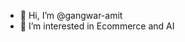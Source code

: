 - 👋 Hi, I’m @gangwar-amit
- 👀 I’m interested in Ecommerce and AI


<!---
gangwar-amit/gangwar-amit is a ✨ special ✨ repository because its `README.md` (this file) appears on your GitHub profile.
You can click the Preview link to take a look at your changes.
--->
